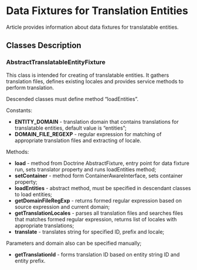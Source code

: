 # Data Fixtures for Translation Entities

Article provides information about data fixtures for translatable entities.

## Classes Description

### AbstractTranslatableEntityFixture

This class is intended for creating of translatable entities. It gathers translation files,
defines existing locales and provides service methods to perform translation.

Descended classes must define method “loadEntities”.

Constants:

* **ENTITY_DOMAIN** - translation domain that contains translations for translatable entities, default value is “entities”;
* **DOMAIN_FILE_REGEXP** - regular expression for matching of appropriate translation files and extracting of locale.

Methods:

* **load** - method from Doctrine AbstractFixture, entry point for data fixture run, sets translator property and runs loadEntities method;
* **setContainer** - method form ContainerAwareInterface, sets container property;
* **loadEntities** - abstract method, must be specified in descendant classes to load entities;
* **getDomainFileRegExp** - returns formed regular expression based on source expression and current domain;
* **getTranslationLocales** - parses all translation files and searches files that matches formed regular expression, returns list of locales with appropriate translations;
* **translate** - translates string for specified ID, prefix and locale;

Parameters and domain also can be specified manually;

* **getTranslationId** - forms translation ID based on entity string ID and entity prefix.
